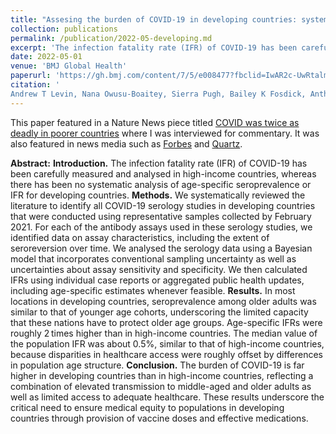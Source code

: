 ```yaml
---
title: "Assesing the burden of COVID-19 in developing countries: systematic review, meta-analysis and public policy implications"
collection: publications
permalink: /publication/2022-05-developing.md
excerpt: 'The infection fatality rate (IFR) of COVID-19 has been carefully measured and analysed in high-income countries, whereas there has been no systematic analysis of age-specific seroprevalence or IFR for developing countries. We systematically reviewed the literature to identify all COVID-19 serology studies in developing countries that were conducted using representative samples collected by February 2021. For each of the antibody assays used in these serology studies, we identified data on assay characteristics, including the extent of seroreversion over time. We analysed the serology data using a Bayesian model that incorporates conventional sampling uncertainty as well as uncertainties about assay sensitivity and specificity. We then calculated IFRs using individual case reports or aggregated public health updates, including age-specific estimates whenever feasible.'
date: 2022-05-01
venue: 'BMJ Global Health'
paperurl: 'https://gh.bmj.com/content/7/5/e008477?fbclid=IwAR2c-UwRtalmCk9zSXV-_2eiUJsCJPc9RTy4nZIWmUn-p104G5zLdGcRo0k'
citation: '
Andrew T Levin, Nana Owusu-Boaitey, Sierra Pugh, Bailey K Fosdick, Anthony B Zwi, Anup Malani, Satej Soman, Lonni Besançon, Ilya Kashnitsky, Sachin Ganesh, Aloysius McLaughlin, Gayeong Song, Rine Uhm, Daniel Herrera-Esposito, Gustavo de Los Campos, Ana Carolina Pecanha Peçanha Antonio, Enyew Birru Tadese, Gideon Meyerowitz-Katz (2022). &quot;Assesing the burden of COVID-19 in developing countries: systematic review, meta-analysis and public policy implications.&quot; <i>BMJ Global Health</i>. 7.'
---
```


This paper featured in a Nature News piece titled 
[COVID was twice as deadly in poorer countries](https://www.nature.com/articles/d41586-022-01767-z)
where I was interviewed for commentary. It was also featured in
news media such as [Forbes](https://www.forbes.com/sites/madhukarpai/2022/07/12/how-many-variants-and-deaths-are-we-willing-to-accept-before-we-protect-the-whole-world/?ref=altdnt)
and [Quartz](https://qz.com/2187717/covid-was-twice-as-deadly-in-poor-countries).

**Abstract:**
**Introduction.** The infection fatality rate (IFR) of COVID-19 has been carefully measured
and analysed in high-income countries, whereas there has been no systematic analysis of
age-specific seroprevalence or IFR for developing countries. **Methods.** We systematically
reviewed the literature to identify all COVID-19 serology studies in developing countries
that were conducted using representative samples collected by February 2021. For each of
the antibody assays used in these serology studies, we identified data on assay
characteristics, including the extent of seroreversion over time. We analysed the serology
data using a Bayesian model that incorporates conventional sampling uncertainty as well
as uncertainties about assay sensitivity and specificity. We then calculated IFRs using
individual case reports or aggregated public health updates, including age-specific
estimates whenever feasible. **Results.** In most locations in developing countries,
seroprevalence among older adults was similar to that of younger age cohorts, underscoring
the limited capacity that these nations have to protect older age groups. Age-specific IFRs
were roughly 2 times higher than in high-income countries. The median value of the population
IFR was about 0.5%, similar to that of high-income countries, because disparities in
healthcare access were roughly offset by differences in population age structure.
**Conclusion.** The burden of COVID-19 is far higher in developing countries than in
high-income countries, reflecting a combination of elevated transmission to middle-aged and
older adults as well as limited access to adequate healthcare. These results underscore the
critical need to ensure medical equity to populations in developing countries through
provision of vaccine doses and effective medications.

